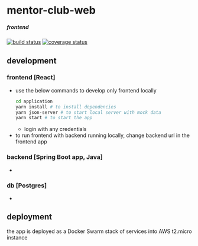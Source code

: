 # mentor-club-web
##### frontend
[![build status][build badge]][BUILD_URL]
[![coverage status][coverage badge]][COVERAGE_URL]


## development 

### frontend [React]
* use the below commands to develop only frontend locally
  ```sh
  cd application
  yarn install # to install dependencies
  yarn json-server # to start local server with mock data
  yarn start # to start the app
  ``` 
  * login with any credentials
* to run frontend with backend running locally, change backend url in the frontend app

### backend [Spring Boot app, Java]
* 
 
### db [Postgres]
*  
 
## deployment
the app is deployed as a Docker Swarm stack of services into AWS t2.micro instance 


 
[BUILD_URL]: https://travis-ci.org/ArtemAlagizov/mentor-club-react
[build badge]: https://img.shields.io/travis/ArtemAlagizov/mentor-club-react/master?style=flat-square
[COVERAGE_URL]: https://coveralls.io/github/ArtemAlagizov/mentor-club-react?branch=master
[coverage badge]: https://img.shields.io/coveralls/github/ArtemAlagizov/mentor-club-react.svg?style=flat-square&color=brightgreen
[QUALITY_URL]: https://www.codacy.com/manual/ArtemAlagizov/mentor-club-react
[quality badge]: https://img.shields.io/codacy/grade/cd908732011c47bf831d2b661684babf?style=flat-square
